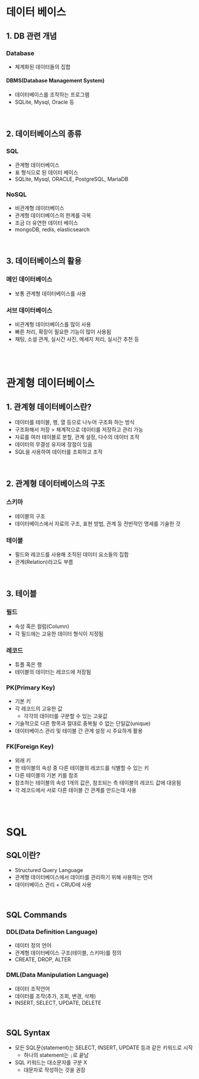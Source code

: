 # 데이터 베이스

## 1. DB 관련 개념
### Database
- 체계화된 데이터들의 집합
  
#### DBMS(Database Management System)
- 데이터베이스를 조작하는 프로그램
- SQLite, Mysql, Oracle 등

<br>

## 2. 데이터베이스의 종류

### SQL
- 관계형 데이터베이스
- 표 형식으로 된 데이터 베이스
- SQLite, Mysql, ORACLE, PostgreSQL, MariaDB
  
### NoSQL
- 비관계형 데이터베이스
- 관계형 데이터베이스의 한계를 극복
- 조금 더 유연한 데이터 베이스
- mongoDB, redis, elasticsearch

<br>

## 3. 데이터베이스의 활용

### 메인 데이터베이스
- 보통 관계형 데이터베이스를 사용

### 서브 데이터베이스
- 비관계형 데이터베이스를 많이 사용
- 빠른 처리, 확장이 필요한 기능이 많이 사용됨
- 채팅, 소셜 관계, 실시간 사진, 메세지 처리, 실시간 추천 등

<br><br>

# 관계형 데이터베이스

## 1. 관계형 데이터베이스란?

- 데이터를 테이블, 행, 열 등으로 나누어 구조화 하는 방식
- 구조화해서 저장 > 체계적으로 데이터를 저장하고 관리 가능
- 자료를 여러 테이블로 분할, 관계 설정, 다수의 데이터 조작
- 데이터의 무결성 유지에 장점이 있음
- SQL을 사용하여 데이터를 조회하고 조작
  
<br>

## 2. 관계형 데이터베이스의 구조

### 스키마
- 테이블의 구조
- 데이터베이스에서 자료의 구조, 표현 방법, 관계 등 전반적인 명세를 기술한 것

### 테이블
- 필드와 레코드를 사용해 조직된 데이터 요소들의 집합
- 관계(Relation)라고도 부름

<br>

## 3. 테이블

### 필드
- 속성 혹은 컬럼(Column)
- 각 필드에는 고유한 데이터 형식이 지정됨

### 레코드
- 튜플 혹은 행
- 테이블의 데이터는 레코드에 저장됨

### PK(Primary Key)
- 기본 키
- 각 레코드의 고유한 값
  - 각각의 데이터를 구분할 수 있는 고윳값
- 기술적으로 다른 항목과 절대로 중복될 수 없는 단일값(unique)
- 데이터베이스 관리 및 테이블 간 관계 설정 시 주요하게 활용

### FK(Foreign Key)
- 외래 키
- 한 테이블의 속성 중 다른 테이블의 레코드를 식별할 수 있는 키
- 다른 테이블의 기본 키를 참조
- 참조하는 테이블의 속성 1개의 값은, 참조되는 측 테이블의 레코드 값에 대응됨
- 각 레코드에서 서로 다른 테이블 간 관계를 만드는데 사용

<br><br>

# SQL

## SQL이란?
- Structured Query Language
- 관계형 데이터베이스에서 데이터를 관리하기 위해 사용하는 언어
- 데이터베이스 관리 + CRUD에 사용

<br>

## SQL Commands

### DDL(Data Definition Language)
- 데이터 정의 언어
- 관계형 데이터베이스 구조(테이블, 스키마)를 정의
- CREATE, DROP, ALTER

### DML(Data Manipulation Language)
- 데이터 조작언어
- 데이터를 조작(추가, 조회, 변경, 삭제)
- INSERT, SELECT, UPDATE, DELETE

<br>

## SQL Syntax

- 모든 SQL문(statement)는 SELECT, INSERT, UPDATE 등과 같은 키워드로 시작
  - 하나의 statement는 `;`로 끝남
- SQL 키워드는 대소문자를 구분 X
  - 대문자로 작성하는 것을 권장
